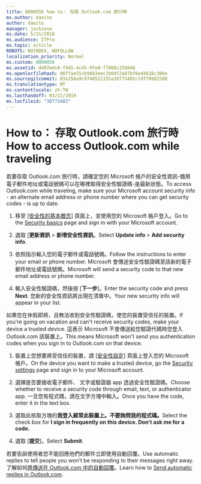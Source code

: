 ```yaml
---
title: 8000056 how to： 存取 Outlook.com 旅行時
ms.author: daeite
author: daeite
manager: jackiesm
ms.date: 5/31/2018
ms.audience: ITPro
ms.topic: article
ROBOTS: NOINDEX, NOFOLLOW
localization_priority: Normal
ms.custom: 8000056
ms.assetid: d497edc0-f945-4c45-9fe0-f7060c259848
ms.openlocfilehash: 06ffae55cb9683eec2b0df2a87bf6ed4616c306e
ms.sourcegitcommit: 03a156a9c9740521155a30775492c7dff0982588
ms.translationtype: MT
ms.contentlocale: zh-TW
ms.lasthandoff: 03/22/2019
ms.locfileid: "30773483"
---
```

# <a name="how-to-access-outlookcom-while-traveling"></a><span data-ttu-id="7a367-102">How to： 存取 Outlook.com 旅行時</span><span class="sxs-lookup"><span data-stu-id="7a367-102">How to access Outlook.com while traveling</span></span>

<span data-ttu-id="7a367-103">若要存取 Outlook.com 旅行時，請確定您的 Microsoft 帳戶的安全性資訊-備用電子郵件地址或電話號碼可以在哪裡取得安全性驗證碼-是最新狀態。</span><span class="sxs-lookup"><span data-stu-id="7a367-103">To access Outlook.com while traveling, make sure your Microsoft account security info - an alternate email address or phone number where you can get security codes - is up to date.</span></span>
  
1. <span data-ttu-id="7a367-104">移至 [[安全性的基本概念](https://go.microsoft.com/fwlink/p/?linkid=842325)] 頁面上，並使用您的 Microsoft 帳戶登入。</span><span class="sxs-lookup"><span data-stu-id="7a367-104">Go to the [Security basics](https://go.microsoft.com/fwlink/p/?linkid=842325) page and sign in with your Microsoft account.</span></span> 
    
2. <span data-ttu-id="7a367-105">選取 [**更新資訊** \> **新增安全性資訊**。</span><span class="sxs-lookup"><span data-stu-id="7a367-105">Select **Update info** \> **Add security info**.</span></span> 
    
3. <span data-ttu-id="7a367-106">依照指示輸入您的電子郵件或電話號碼。</span><span class="sxs-lookup"><span data-stu-id="7a367-106">Follow the instructions to enter your email or phone number.</span></span> <span data-ttu-id="7a367-107">Microsoft 會傳送安全性驗證碼至該新的電子郵件地址或電話號碼。</span><span class="sxs-lookup"><span data-stu-id="7a367-107">Microsoft will send a security code to that new email address or phone number.</span></span>
    
4. <span data-ttu-id="7a367-108">輸入安全性驗證碼，然後按 [**下一步**]。</span><span class="sxs-lookup"><span data-stu-id="7a367-108">Enter the security code and press **Next**.</span></span> <span data-ttu-id="7a367-109">您新的安全性資訊將出現在清單中。</span><span class="sxs-lookup"><span data-stu-id="7a367-109">Your new security info will appear in your list.</span></span> 
    
<span data-ttu-id="7a367-110">如果您在休假即將，且無法收到安全性驗證碼，使您的裝置受信任的裝置。</span><span class="sxs-lookup"><span data-stu-id="7a367-110">If you're going on vacation and can't receive security codes, make your device a trusted device.</span></span> <span data-ttu-id="7a367-111">這表示 Microsoft 不會傳送給您驗證代碼時您登入 Outlook.com 該裝置上。</span><span class="sxs-lookup"><span data-stu-id="7a367-111">This means Microsoft won't send you authentication codes when you sign in to Outlook.com on that device.</span></span>
  
1. <span data-ttu-id="7a367-112">裝置上您想要將受信任的裝置，請 [[安全性設定](https://go.microsoft.com/fwlink/p/?linkid=2002000&amp;clcid=0x409)] 頁面上登入您的 Microsoft 帳戶。</span><span class="sxs-lookup"><span data-stu-id="7a367-112">On the device you want to make a trusted device, go the [Security settings](https://go.microsoft.com/fwlink/p/?linkid=2002000&amp;clcid=0x409) page and sign in to your Microsoft account.</span></span> 
    
2. <span data-ttu-id="7a367-113">選擇是否要接收電子郵件、 文字或驗證器 app 透過安全性驗證碼。</span><span class="sxs-lookup"><span data-stu-id="7a367-113">Choose whether to receive a security code through email, text, or authenticator app.</span></span> <span data-ttu-id="7a367-114">一旦您有程式碼，請在文字方塊中輸入。</span><span class="sxs-lookup"><span data-stu-id="7a367-114">Once you have the code, enter it in the text box.</span></span>
    
3. <span data-ttu-id="7a367-115">選取此核取方塊的**我登入經常此裝置上。不要詢問我的程式碼。**</span><span class="sxs-lookup"><span data-stu-id="7a367-115">Select the check box for **I sign in frequently on this device. Don't ask me for a code.**</span></span>
    
4. <span data-ttu-id="7a367-116">選取 [**提交**]。</span><span class="sxs-lookup"><span data-stu-id="7a367-116">Select **Submit**.</span></span> 
    
<span data-ttu-id="7a367-117">若要告訴使用者您不能回應他們的郵件立即使用自動回覆。</span><span class="sxs-lookup"><span data-stu-id="7a367-117">Use automatic replies to tell people you won't be responding to their messages right away.</span></span> <span data-ttu-id="7a367-118">了解如何[將傳送在 Outlook.com 中的自動回覆](https://go.microsoft.com/fwlink/p/?linkid=2002100&amp;clcid=0x409)。</span><span class="sxs-lookup"><span data-stu-id="7a367-118">Learn how to [Send automatic replies in Outlook.com](https://go.microsoft.com/fwlink/p/?linkid=2002100&amp;clcid=0x409).</span></span>
  

